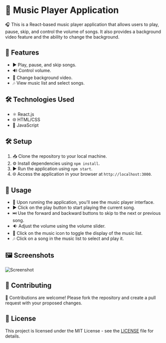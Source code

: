 # 🎵 Music Player Application

🎧 This is a React-based music player application that allows users to play, pause, skip, and control the volume of songs. It also provides a background video feature and the ability to change the background.

## 🚀 Features

- ▶️ Play, pause, and skip songs.
- 🔊 Control volume.
- 🌄 Change background video.
- 🎶 View music list and select songs.

## 🛠️ Technologies Used

- ⚛️ React.js
- 🌐 HTML/CSS
- 📜 JavaScript

## 🛠️ Setup

1. 📥 Clone the repository to your local machine.
2. ⚙️ Install dependencies using `npm install`.
3. ▶️ Run the application using `npm start`.
4. 🌐 Access the application in your browser at `http://localhost:3000`.

## 📖 Usage

- 🎵 Upon running the application, you'll see the music player interface.
- ▶️ Click on the play button to start playing the current song.
- ⏭️ Use the forward and backward buttons to skip to the next or previous song.
- 🔉 Adjust the volume using the volume slider.
- 🎵 Click on the music icon to toggle the display of the music list.
- 🎶 Click on a song in the music list to select and play it.

## 🖼️ Screenshots

![Screenshot](screenshot.png)

## 🤝 Contributing

🙌 Contributions are welcome! Please fork the repository and create a pull request with your proposed changes.

## 📝 License

This project is licensed under the MIT License - see the [LICENSE](LICENSE) file for details.
